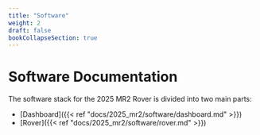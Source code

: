 ```yaml
---
title: "Software"
weight: 2
draft: false
bookCollapseSection: true
---
```

# Software Documentation

The software stack for the 2025 MR2 Rover is divided into two main parts: 
  - [Dashboard]({{< ref "docs/2025_mr2/software/dashboard.md" >}})
  - [Rover]({{< ref "docs/2025_mr2/software/rover.md" >}})

